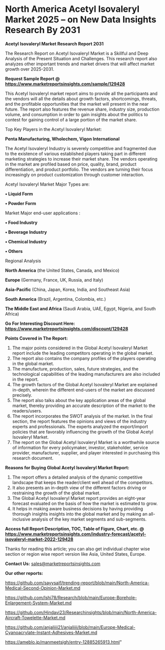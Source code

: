 # North America Acetyl Isovaleryl Market 2025 – on New Data Insights Research By 2031

<strong>Acetyl Isovaleryl Market Research Report 2031</strong>

The Research Report on Acetyl Isovaleryl Market is a Skillful and Deep Analysis of the Present Situation and Challenges. This research report also analyzes other important trends and market drivers that will affect market growth over 2025-2031.

<strong>Request Sample Report @ <a href=https://www.marketreportsinsights.com/sample/129428>https://www.marketreportsinsights.com/sample/129428</a></strong>

This Acetyl Isovaleryl market report aims to provide all the participants and the vendors will all the details about growth factors, shortcomings, threats, and the profitable opportunities that the market will present in the near future. The report also features the revenue share, industry size, production volume, and consumption in order to gain insights about the politics to contest for gaining control of a large portion of the market share.

Top Key Players in the Acetyl Isovaleryl Market:

<strong>Penta Manufacturing, Wholechem, Vigon International</strong>

The Acetyl Isovaleryl Industry is severely competitive and fragmented due to the existence of various established players taking part in different marketing strategies to increase their market share. The vendors operating in the market are profiled based on price, quality, brand, product differentiation, and product portfolio. The vendors are turning their focus increasingly on product customization through customer interaction.

Acetyl Isovaleryl Market Major Types are:

<strong>• Liquid Form

• Powder Form</strong>

Market Major end-user applications :

<strong>• Food Industry

• Beverage Industry

• Chemical Industry

• Others</strong>

Regional Analysis

</u><strong><b>North America</b></strong> (the United States, Canada, and Mexico)

<strong><b>Europe </b></strong>(Germany, France, UK, Russia, and Italy)

<strong><b>Asia-Pacific</b></strong> (China, Japan, Korea, India, and Southeast Asia)

<strong><b>South America</b></strong> (Brazil, Argentina, Colombia, etc.)

<strong><b>The Middle East and Africa</b></strong> (Saudi Arabia, UAE, Egypt, Nigeria, and South Africa)

<strong>Go For Interesting Discount Here: <a href=https://www.marketreportsinsights.com/discount/129428>https://www.marketreportsinsights.com/discount/129428</a></strong>

<strong>Points Covered in The Report:</strong>
<ol>
  <li>The major points considered in the Global Acetyl Isovaleryl Market report include the leading competitors operating in the global market.</li>
  <li>The report also contains the company profiles of the players operating in the global market.</li>
  <li>The manufacture, production, sales, future strategies, and the technological capabilities of the leading manufacturers are also included in the report.</li>
  <li>The growth factors of the Global Acetyl Isovaleryl Market are explained in-depth, wherein the different end-users of the market are discussed precisely.</li>
  <li>The report also talks about the key application areas of the global market, thereby providing an accurate description of the market to the readers/users.</li>
  <li>The report incorporates the SWOT analysis of the market. In the final section, the report features the opinions and views of the industry experts and professionals. The experts analyzed the export/import policies that are favorably influencing the growth of the Global Acetyl Isovaleryl Market.</li>
  <li>The report on the Global Acetyl Isovaleryl Market is a worthwhile source of information for every policymaker, investor, stakeholder, service provider, manufacturer, supplier, and player interested in purchasing this research document.</li>
</ol>
<strong>Reasons for Buying Global Acetyl Isovaleryl Market Report:</strong>

<ol>
  <li>The report offers a detailed analysis of the dynamic competitive landscape that keeps the reader/client well ahead of the competitors.</li>
  <li>It also presents an in-depth view of the different factors driving or restraining the growth of the global market.</li>
  <li>The Global Acetyl Isovaleryl Market report provides an eight-year forecast evaluated on the basis of how the market is estimated to grow.</li>
  <li>It helps in making aware business decisions by having providing thorough insights insights into the global market and by making an all-inclusive analysis of the key market segments and sub-segments.</li>
</ol>
<strong>Access full Report Description, TOC, Table of Figure, Chart, etc. @ <a href=https://www.marketreportsinsights.com/industry-forecast/acetyl-isovaleryl-market-2022-129428>https://www.marketreportsinsights.com/industry-forecast/acetyl-isovaleryl-market-2022-129428</a></strong>


Thanks for reading this article; you can also get individual chapter wise section or region wise report version like Asia, United States, Europe.

<strong>Contact Us:</strong>
sales@marketreportsinsights.com

<strong>Our other reports:</strong>

<a href=https://github.com/sayysaif/trending-report/blob/main/North-America-Medical-Second-Opinion-Market.md>https://github.com/sayysaif/trending-report/blob/main/North-America-Medical-Second-Opinion-Market.md</a>

<a href=https://github.com/Ishi78/Research/blob/main/Europe-Borehole-Enlargement-System-Market.md>https://github.com/Ishi78/Research/blob/main/Europe-Borehole-Enlargement-System-Market.md</a>

<a href=https://github.com/Hindavi23/Researchinsights/blob/main/North-America-Aircraft-Towelette-Market.md>https://github.com/Hindavi23/Researchinsights/blob/main/North-America-Aircraft-Towelette-Market.md</a>

<a href=https://github.com/anjaliiii21/anjaliiii/blob/main/Europe-Medical-Cyanoacrylate-Instant-Adhesives-Market.md>https://github.com/anjaliiii21/anjaliiii/blob/main/Europe-Medical-Cyanoacrylate-Instant-Adhesives-Market.md</a>

<a href=https://ameblo.jp/manmeetsigh/entry-12885265913.html>https://ameblo.jp/manmeetsigh/entry-12885265913.html</a>"
